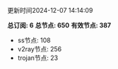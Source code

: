 更新时间2024-12-07 14:14:09

**总订阅: 6**
**总节点: 650**
**有效节点: 387**
- ss节点: 108
- v2ray节点: 256
- trojan节点: 23
